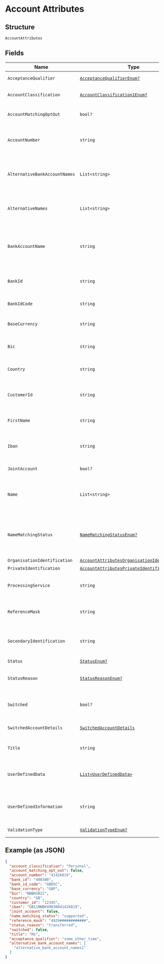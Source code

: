 
# Account Attributes

## Structure

`AccountAttributes`

## Fields

| Name | Type | Tags | Description |
|  --- | --- | --- | --- |
| `AcceptanceQualifier` | [`AcceptanceQualifierEnum?`](../../doc/models/acceptance-qualifier-enum.md) | Optional | All accepted payments will receive the matching qualifier code |
| `AccountClassification` | [`AccountClassification1Enum?`](../../doc/models/account-classification-1-enum.md) | Optional | Is the account business or personal?<br>**Default**: `AccountClassification1Enum.Personal` |
| `AccountMatchingOptOut` | `bool?` | Optional | - deprecated - Is the account opted out of account matching, e.g. CoP?<br>**Default**: `false` |
| `AccountNumber` | `string` | Optional | Account number of the account. A unique number will automatically be generated if not provided.<br>**Constraints**: *Pattern*: `^[A-Z0-9]{0,64}$` |
| `AlternativeBankAccountNames` | `List<string>` | Optional | - deprecated - Alternative account names. Used for Confirmation of Payee matching.<br>**Constraints**: *Maximum Items*: `3`, *Minimum Length*: `1`, *Maximum Length*: `140` |
| `AlternativeNames` | `List<string>` | Optional | Alternative names. Used for Confirmation of Payee matching.<br>**Constraints**: *Maximum Items*: `3`, *Minimum Length*: `1`, *Maximum Length*: `140` |
| `BankAccountName` | `string` | Optional | - deprecated - Primary account name. Used for Confirmation of Payee matching. Required if confirmation_of_payee_enabled is true for the organisation.<br>**Constraints**: *Minimum Length*: `1`, *Maximum Length*: `140` |
| `BankId` | `string` | Optional | Local country bank identifier. In the UK this is the sort code.<br>**Constraints**: *Pattern*: `^[A-Z0-9]{0,16}$` |
| `BankIdCode` | `string` | Optional | ISO 20022 code used to identify the type of bank ID being used<br>**Constraints**: *Pattern*: `^[A-Z]{0,16}$` |
| `BaseCurrency` | `string` | Optional | ISO 4217 code used to identify the base currency of the account<br>**Constraints**: *Pattern*: `^[A-Z]{3}$` |
| `Bic` | `string` | Optional | SWIFT BIC in either 8 or 11 character format<br>**Constraints**: *Pattern*: `^([A-Z]{6}[A-Z0-9]{2}\|[A-Z]{6}[A-Z0-9]{5})$` |
| `Country` | `string` | Required | ISO 3166-1 code used to identify the domicile of the account<br>**Constraints**: *Pattern*: `^[A-Z]{2}$` |
| `CustomerId` | `string` | Optional | A free-format reference that can be used to link this account to an external system<br>**Constraints**: *Pattern*: `^[a-zA-Z0-9-$@., ]{0,256}$` |
| `FirstName` | `string` | Optional | - deprecated - Customer first name.<br>**Constraints**: *Minimum Length*: `1`, *Maximum Length*: `40` |
| `Iban` | `string` | Optional | IBAN of the account. Will be calculated from other fields if not supplied.<br>**Constraints**: *Pattern*: `^[A-Z]{2}[0-9]{2}[A-Z0-9]{0,64}$` |
| `JointAccount` | `bool?` | Optional | Is the account joint?<br>**Default**: `false` |
| `Name` | `List<string>` | Optional | Account holder names (for example title, first name, last name). Used for Confirmation of Payee matching.<br>**Constraints**: *Maximum Items*: `4`, *Minimum Length*: `1`, *Maximum Length*: `140` |
| `NameMatchingStatus` | [`NameMatchingStatusEnum?`](../../doc/models/name-matching-status-enum.md) | Optional | Describes the status of the account for name matching via CoP. The value determines the code with which Form3 responds to matched CoP requests to this account.<br>**Default**: `NameMatchingStatusEnum.supported` |
| `OrganisationIdentification` | [`AccountAttributesOrganisationIdentification`](../../doc/models/account-attributes-organisation-identification.md) | Optional | - |
| `PrivateIdentification` | [`AccountAttributesPrivateIdentification`](../../doc/models/account-attributes-private-identification.md) | Optional | - |
| `ProcessingService` | `string` | Optional | - deprecated - Accounting system or service. It will be added to each payment received to an account.<br>**Constraints**: *Maximum Length*: `35` |
| `ReferenceMask` | `string` | Optional | When set will apply a validation mask on the payment reference to each payment received to an account.<br>**Constraints**: *Maximum Length*: `35` |
| `SecondaryIdentification` | `string` | Optional | Secondary identification, e.g. building society roll number. Used for Confirmation of Payee.<br>**Constraints**: *Minimum Length*: `1`, *Maximum Length*: `140` |
| `Status` | [`StatusEnum?`](../../doc/models/status-enum.md) | Optional | Current status of the account |
| `StatusReason` | [`StatusReasonEnum?`](../../doc/models/status-reason-enum.md) | Optional | Used to determine appropriate scheme or internal payment reject code. Account status field must be set to closed to use this functionality. |
| `Switched` | `bool?` | Optional | - deprecated - Indicates whether the account has been switched using the Current Account Switch Service.<br>**Default**: `false` |
| `SwitchedAccountDetails` | [`SwitchedAccountDetails`](../../doc/models/switched-account-details.md) | Optional | Alternate Account details to use in case the account has been switched away from this organisation. |
| `Title` | `string` | Optional | - deprecated - Customer title.<br>**Constraints**: *Minimum Length*: `1`, *Maximum Length*: `40` |
| `UserDefinedData` | [`List<UserDefinedData>`](../../doc/models/user-defined-data.md) | Optional | All purpose list of key-value pairs to store specific data for the associated account. It will be added to each payment received to an account.<br>**Constraints**: *Maximum Items*: `5` |
| `UserDefinedInformation` | `string` | Optional | - deprecated - All purpose field to store specific data for the associated account. It will be added to each payment received to an account.<br>**Constraints**: *Maximum Length*: `35` |
| `ValidationType` | [`ValidationTypeEnum?`](../../doc/models/validation-type-enum.md) | Optional | optional validation to apply to the account |

## Example (as JSON)

```json
{
  "account_classification": "Personal",
  "account_matching_opt_out": false,
  "account_number": "41426819",
  "bank_id": "400300",
  "bank_id_code": "GBDSC",
  "base_currency": "GBP",
  "bic": "NWBKGB22",
  "country": "GB",
  "customer_id": "12345",
  "iban": "GB11NWBK40030041426819",
  "joint_account": false,
  "name_matching_status": "supported",
  "reference_mask": "4929############",
  "status_reason": "transferred",
  "switched": false,
  "title": "Ms",
  "acceptance_qualifier": "some_other_time",
  "alternative_bank_account_names": [
    "alternative_bank_account_names1"
  ]
}
```

